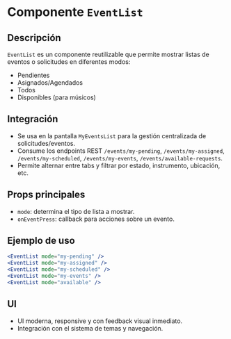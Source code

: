 # Componente `EventList`

## Descripción

`EventList` es un componente reutilizable que permite mostrar listas de eventos o solicitudes en diferentes modos:
- Pendientes
- Asignados/Agendados
- Todos
- Disponibles (para músicos)

## Integración
- Se usa en la pantalla `MyEventsList` para la gestión centralizada de solicitudes/eventos.
- Consume los endpoints REST `/events/my-pending`, `/events/my-assigned`, `/events/my-scheduled`, `/events/my-events`, `/events/available-requests`.
- Permite alternar entre tabs y filtrar por estado, instrumento, ubicación, etc.

## Props principales
- `mode`: determina el tipo de lista a mostrar.
- `onEventPress`: callback para acciones sobre un evento.

## Ejemplo de uso
```jsx
<EventList mode="my-pending" />
<EventList mode="my-assigned" />
<EventList mode="my-scheduled" />
<EventList mode="my-events" />
<EventList mode="available" />
```

## UI
- UI moderna, responsive y con feedback visual inmediato.
- Integración con el sistema de temas y navegación. 